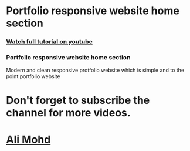 # Portfolio responsive website home section

### [Watch full tutorial on youtube](https://youtu.be/N4mTua2dILQ)

### Portfolio responsive website home section

Modern and clean responsive protfolio website which is simple and to the point portfolio website

# Don't forget to subscribe the channel for more videos.

# [Ali Mohd](https://www.youtube.com/channel/UCD82KIkpQ5dtQYFzxLejzGg)
